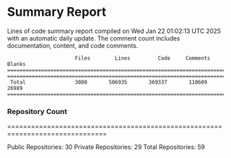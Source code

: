# Summary Report
Lines of code summary report compiled on Wed Jan 22 01:02:13 UTC 2025 with an automatic daily update. The comment count includes documentation, content, and code comments.
```
                      Files        Lines         Code     Comments       Blanks
===============================================================================
===============================================================================
 Total                3080       506935       369337       110609        26989
===============================================================================
```

### Repository Count
===============================================================================

Public Repositories: 30
Private Repositories: 29
Total Repositories: 59

